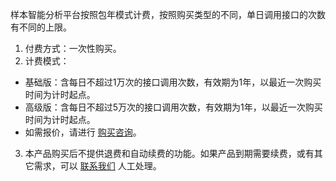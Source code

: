 
样本智能分析平台按照包年模式计费，按照购买类型的不同，单日调用接口的次数有不同的上限。
1. 付费方式：一次性购买。
2. 计费模式：
  - 基础版：含每日不超过1万次的接口调用次数，有效期为1年，以最近一次购买时间为计时起点。
  - 高级版：含每日不超过5万次的接口调用次数，有效期为1年，以最近一次购买时间为计时起点。
  - 如需报价，请进行 [购买咨询](https://cloud.tencent.com/apply/p/bfcqd7ndcv5)。
3. 本产品购买后不提供退费和自动续费的功能。如果产品到期需要续费，或有其它需求，可以 [联系我们](https://cloud.tencent.com/act/event/connect-service) 人工处理。



